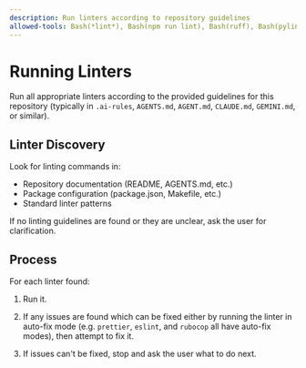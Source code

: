 ```yaml
---
description: Run linters according to repository guidelines
allowed-tools: Bash(*lint*), Bash(npm run lint), Bash(ruff), Bash(pylint), Bash(flake8), Bash(shellcheck), Bash(make lint)
---
```

# Running Linters

Run all appropriate linters according to the provided guidelines for
this repository (typically in `.ai-rules`, `AGENTS.md`, `AGENT.md`,
`CLAUDE.md`, `GEMINI.md`, or similar).

## Linter Discovery

Look for linting commands in:

- Repository documentation (README, AGENTS.md, etc.)
- Package configuration (package.json, Makefile, etc.)
- Standard linter patterns

If no linting guidelines are found or they are unclear, ask the user
for clarification.

## Process

For each linter found:

1. Run it.

2. If any issues are found which can be fixed either by running the
   linter in auto-fix mode (e.g. `prettier`, `eslint`, and `rubocop`
   all have auto-fix modes), then attempt to fix it.

3. If issues can't be fixed, stop and ask the user what to do next.
